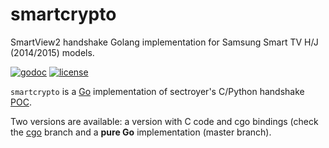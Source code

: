 # smartcrypto

SmartView2 handshake Golang implementation for Samsung Smart TV H/J (2014/2015) models.

[![godoc](https://img.shields.io/badge/godoc-reference-blue.svg?style=flat)](https://godoc.org/github.com/McKael/smartcrypto)
[![license](https://img.shields.io/badge/license-MIT-red.svg?style=flat)](https://raw.githubusercontent.com/McKael/smartcrypto/master/LICENSE)

`smartcrypto` is a [Go](https://golang.org/) implementation of sectroyer's
C/Python handshake [POC](https://github.com/sectroyer/SmartCrypto).

Two versions are available: a version with C code and cgo bindings
(check the [cgo](https://github.com/McKael/smartcrypto/tree/cgo) branch and
a **pure Go** implementation (master branch).
